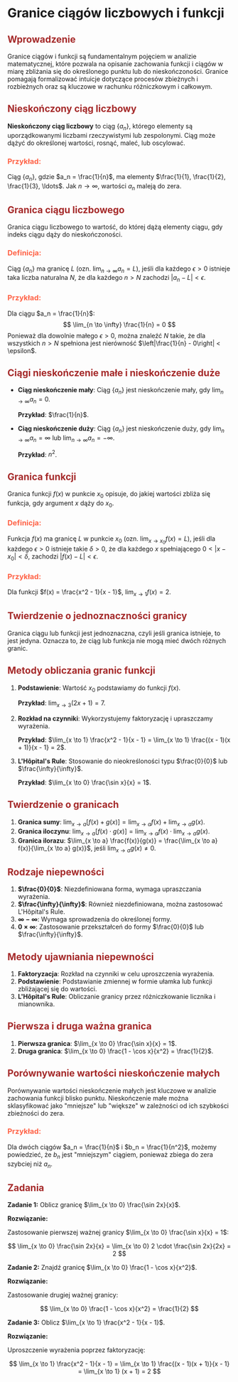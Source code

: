 <style>
h2 {
    color: brown;
}

h3 {
    color: tomato;
}

</style>

# Granice ciągów liczbowych i funkcji

## Wprowadzenie

Granice ciągów i funkcji są fundamentalnym pojęciem w analizie matematycznej, które pozwala na opisanie zachowania funkcji i ciągów w miarę zbliżania się do określonego punktu lub do nieskończoności. Granice pomagają formalizować intuicje dotyczące procesów zbieżnych i rozbieżnych oraz są kluczowe w rachunku różniczkowym i całkowym.

## Nieskończony ciąg liczbowy

**Nieskończony ciąg liczbowy** to ciąg $\{a_n\}$, którego elementy są uporządkowanymi liczbami rzeczywistymi lub zespolonymi. Ciąg może dążyć do określonej wartości, rosnąć, maleć, lub oscylować.

### Przykład:

Ciąg $\{a_n\}$, gdzie $a_n = \frac{1}{n}$, ma elementy $\frac{1}{1}, \frac{1}{2}, \frac{1}{3}, \ldots$. Jak $n \to \infty$, wartości $a_n$ maleją do zera.

## Granica ciągu liczbowego

Granica ciągu liczbowego to wartość, do której dążą elementy ciągu, gdy indeks ciągu dąży do nieskończoności.

### Definicja:
Ciąg $\{a_n\}$ ma granicę $L$ (ozn. $\lim_{n \to \infty} a_n = L$), jeśli dla każdego $\epsilon > 0$ istnieje taka liczba naturalna $N$, że dla każdego $n > N$ zachodzi $|a_n - L| < \epsilon$.

### Przykład:

Dla ciągu $a_n = \frac{1}{n}$:
$$
\lim_{n \to \infty} \frac{1}{n} = 0
$$
Ponieważ dla dowolnie małego $\epsilon > 0$, można znaleźć $N$ takie, że dla wszystkich $n > N$ spełniona jest nierówność $\left|\frac{1}{n} - 0\right| < \epsilon$.

## Ciągi nieskończenie małe i nieskończenie duże

- **Ciąg nieskończenie mały**: Ciąg $\{a_n\}$ jest nieskończenie mały, gdy $\lim_{n \to \infty} a_n = 0$.
  
  **Przykład**: $\frac{1}{n}$.

- **Ciąg nieskończenie duży**: Ciąg $\{a_n\}$ jest nieskończenie duży, gdy $\lim_{n \to \infty} a_n = \infty$ lub $\lim_{n \to \infty} a_n = -\infty$.

  **Przykład**: $n^2$.

## Granica funkcji

Granica funkcji $f(x)$ w punkcie $x_0$ opisuje, do jakiej wartości zbliża się funkcja, gdy argument $x$ dąży do $x_0$.

### Definicja:
Funkcja $f(x)$ ma granicę $L$ w punkcie $x_0$ (ozn. $\lim_{x \to x_0} f(x) = L$), jeśli dla każdego $\epsilon > 0$ istnieje takie $\delta > 0$, że dla każdego $x$ spełniającego $0 < |x - x_0| < \delta$, zachodzi $|f(x) - L| < \epsilon$.

### Przykład:

Dla funkcji $f(x) = \frac{x^2 - 1}{x - 1}$, $\lim_{x \to 1} f(x) = 2$.

## Twierdzenie o jednoznaczności granicy

Granica ciągu lub funkcji jest jednoznaczna, czyli jeśli granica istnieje, to jest jedyna. Oznacza to, że ciąg lub funkcja nie mogą mieć dwóch różnych granic.

## Metody obliczania granic funkcji

1. **Podstawienie**: Wartość $x_0$ podstawiamy do funkcji $f(x)$.
   
   **Przykład**: $\lim_{x \to 3} (2x + 1) = 7$.

2. **Rozkład na czynniki**: Wykorzystujemy faktoryzację i upraszczamy wyrażenia.

   **Przykład**: $\lim_{x \to 1} \frac{x^2 - 1}{x - 1} = \lim_{x \to 1} \frac{(x - 1)(x + 1)}{x - 1} = 2$.

3. **L'Hôpital's Rule**: Stosowanie do nieokreśloności typu $\frac{0}{0}$ lub $\frac{\infty}{\infty}$.

   **Przykład**: $\lim_{x \to 0} \frac{\sin x}{x} = 1$.

## Twierdzenie o granicach

1. **Granica sumy**: $\lim_{x \to a} [f(x) + g(x)] = \lim_{x \to a} f(x) + \lim_{x \to a} g(x)$.
2. **Granica iloczynu**: $\lim_{x \to a} [f(x) \cdot g(x)] = \lim_{x \to a} f(x) \cdot \lim_{x \to a} g(x)$.
3. **Granica ilorazu**: $\lim_{x \to a} \frac{f(x)}{g(x)} = \frac{\lim_{x \to a} f(x)}{\lim_{x \to a} g(x)}$, jeśli $\lim_{x \to a} g(x) \neq 0$.

## Rodzaje niepewności

1. **$\frac{0}{0}$**: Niezdefiniowana forma, wymaga upraszczania wyrażenia.
2. **$\frac{\infty}{\infty}$**: Również niezdefiniowana, można zastosować L'Hôpital's Rule.
3. **$\infty - \infty$**: Wymaga sprowadzenia do określonej formy.
4. **$0 \times \infty$**: Zastosowanie przekształceń do formy $\frac{0}{0}$ lub $\frac{\infty}{\infty}$.

## Metody ujawniania niepewności

1. **Faktoryzacja**: Rozkład na czynniki w celu uproszczenia wyrażenia.
2. **Podstawienie**: Podstawianie zmiennej w formie ułamka lub funkcji zbliżającej się do wartości.
3. **L'Hôpital's Rule**: Obliczanie granicy przez różniczkowanie licznika i mianownika.

## Pierwsza i druga ważna granica

1. **Pierwsza granica**: $\lim_{x \to 0} \frac{\sin x}{x} = 1$.
2. **Druga granica**: $\lim_{x \to 0} \frac{1 - \cos x}{x^2} = \frac{1}{2}$.

## Porównywanie wartości nieskończenie małych

Porównywanie wartości nieskończenie małych jest kluczowe w analizie zachowania funkcji blisko punktu. Nieskończenie małe można sklasyfikować jako "mniejsze" lub "większe" w zależności od ich szybkości zbieżności do zera.

### Przykład:

Dla dwóch ciągów $a_n = \frac{1}{n}$ i $b_n = \frac{1}{n^2}$, możemy powiedzieć, że $b_n$ jest "mniejszym" ciągiem, ponieważ zbiega do zera szybciej niż $a_n$.

## Zadania

**Zadanie 1:** Oblicz granicę $\lim_{x \to 0} \frac{\sin 2x}{x}$.

**Rozwiązanie:**

Zastosowanie pierwszej ważnej granicy $\lim_{x \to 0} \frac{\sin x}{x} = 1$:

$$
\lim_{x \to 0} \frac{\sin 2x}{x} = \lim_{x \to 0} 2 \cdot \frac{\sin 2x}{2x} = 2
$$

**Zadanie 2:** Znajdź granicę $\lim_{x \to 0} \frac{1 - \cos x}{x^2}$.

**Rozwiązanie:**

Zastosowanie drugiej ważnej granicy:

$$
\lim_{x \to 0} \frac{1 - \cos x}{x^2} = \frac{1}{2}
$$

**Zadanie 3:** Oblicz $\lim_{x \to 1} \frac{x^2 - 1}{x - 1}$.

**Rozwiązanie:**

Uproszczenie wyrażenia poprzez faktoryzację:

$$
\lim_{x \to 1} \frac{x^2 - 1}{x - 1} = \lim_{x \to 1} \frac{(x - 1)(x + 1)}{x - 1} = \lim_{x \to 1} (x + 1) = 2
$$
